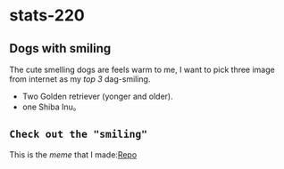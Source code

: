 # stats-220
## Dogs with smiling 

The cute smelling dogs are feels warm to me, I want to pick three image from internet as my *top 3* dag-smiling.  
* Two Golden retriever (yonger and older).
* one Shiba Inu。 

 ## ```Check out the "smiling"  ```
 This is the *meme* that I made:[Repo](https://she840.github.io/stats220/)
